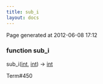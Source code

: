 ```yaml
---
title: sub_i
layout: docs
---
```


<div class="bottom_right_note">Page generated at 2012-06-08 17:12</div>
<h3><span class="minor">function</span> sub_i</h3>

sub_i(<a href="/docs/int.html">int</a>, <a href="/docs/int.html">int</a>) -> <a href="/docs/int.html">int</a>
<p></p>

<p><span class="extra_minor">Term#450</span></p>
